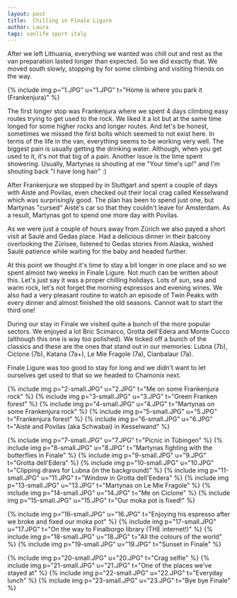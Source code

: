 ```yaml
---
layout: post
title:  Chilling in Finale Ligure
author: Laura
tags: vanlife sport italy
---
```


After we left Lithuania, everything we wanted was chill out and rest as the van preparation lasted longer than expected. So we did exactly that. We moved south slowly, stopping by for some climbing and visiting friends on the way.

{% include img p="1.JPG" u="1.JPG" t="Home is where you park it (Frankenjura)" %}
<!--break-->

The first longer stop was Frankenjura where we spent 4 days climbing easy routes trying to get used to the rock. We liked it a lot but at the same time longed for some higher rocks and longer routes. And let's be honest, sometimes we missed the first bolts which seemed to not exist here. In terms of the life in the van, everything seems to be working very well. The biggest pain is usually getting the drinking water. Although, when you get used to it, it's not that big of a pain. Another issue is the time spent showering. Usually, Martynas is shouting at me "Your time's up!" and I'm shouting back "I have long hair" :)

After Frankenjura we stopped by in Stuttgart and spent a couple of days with Aistė and Povilas, even checked out their local crag called Kesselwand which was surprisingly good. The plan has been to spend just one, but Martynas "cursed" Aistė's car so that they couldn't leave for Amsterdam. As a result, Martynas got to spend one more day with Povilas.

As we were just a couple of hours away from Zürich we also payed a short visit at Saulė and Gedas place. Had a delicious dinner in their balcony overlooking the Zürisee, listened to Gedas stories from Alaska, wished Saulė patience while waiting for the baby and headed further.

At this point we thought it's time to stay a bit longer in one place and so we spent almost two weeks in Finale Ligure. Not much can be written about this. Let's just say it was a proper chilling holidays. Lots of sun, sea and warm rock, let's not forget the morning espressos and evening wines. We also had a very pleasant routine to watch an episode of Twin Peaks with every dinner and almost finished the old seasons. Cannot wait to start the third one!

During our stay in Finale we visited quite a bunch of the more popular sectors. We enjoyed a lot Bric Scimarco, Grotta dell'Edera and Monte Cucco (although this one is way too polished). We ticked off a bunch of the classics and these are the ones that stand out in our memories: Lubna (7b), Ciclone (7b), Katana (7a+), Le Mie Fragole (7a), Cianbalaur (7a).

Finale Ligure was too good to stay for long and we didn't want to let ourselves get used to that so we headed to Chamonix next.

{% include img p="2-small.JPG" u="2.JPG" t="Me on some Frankenjura rock" %}
{% include img p="3-small.JPG" u="3.JPG" t="Green Franken forest" %}
{% include img p="4-small.JPG" u="4.JPG" t="Martynas on some Frankenjura rock" %}
{% include img p="5-small.JPG" u="5.JPG" t="Frankenjura forest" %}
{% include img p="6-small.JPG" u="6.JPG" t="Aistė and Povilas (aka Schwabai) in Kesselwand" %}

{% include img p="7-small.JPG" u="7.JPG" t="Picnic in Tübingen" %}
{% include img p="8-small.JPG" u="8.JPG" t="Martynas fighting with the butterflies in Finale" %}
{% include img p="9-small.JPG" u="9.JPG" t="Grotta dell'Edera" %}
{% include img p="10-small.JPG" u="10.JPG" t="Clipping draws for Lubna (in the background)" %}
{% include img p="11-small.JPG" u="11.JPG" t="Window in Grotta dell'Eedera" %}
{% include img p="13-small.JPG" u="13.JPG" t="Martynas on Le Mie Fragole" %}
{% include img p="14-small.JPG" u="14.JPG" t="Me on Ciclone" %}
{% include img p="15-small.JPG" u="15.JPG" t="Our moka pot is fixed!" %}

{% include img p="16-small.JPG" u="16.JPG" t="Enjoying his espresso after we broke and fixed our moka pot" %}
{% include img p="17-small.JPG" u="17.JPG" t="On the way to Finalborgo library (THE internet!)" %}
{% include img p="18-small.JPG" u="18.JPG" t="All the colours of the world" %}
{% include img p="19-small.JPG" u="19.JPG" t="Sunset in Finale" %}

{% include img p="20-small.JPG" u="20.JPG" t="Crag selfie" %}
{% include img p="21-small.JPG" u="21.JPG" t="One of the places we've stayed at" %}
{% include img p="22-small.JPG" u="22.JPG" t="Everyday lunch" %}
{% include img p="23-small.JPG" u="23.JPG" t="Bye bye Finale" %}
